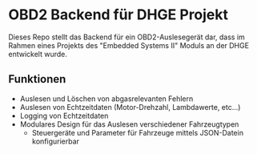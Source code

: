 # OBD2 Backend für DHGE Projekt
Dieses Repo stellt das Backend für ein OBD2-Auslesegerät dar, dass im Rahmen eines Projekts des "Embedded Systems II" Moduls an der DHGE entwickelt wurde.

## Funktionen
- Auslesen und Löschen von abgasrelevanten Fehlern
- Auslesen von Echtzeitdaten (Motor-Drehzahl, Lambdawerte, etc...)
- Logging von Echtzeitdaten
- Modulares Design für das Auslesen verschiedener Fahrzeugtypen
    - Steuergeräte und Parameter für Fahrzeuge mittels JSON-Datein konfigurierbar

